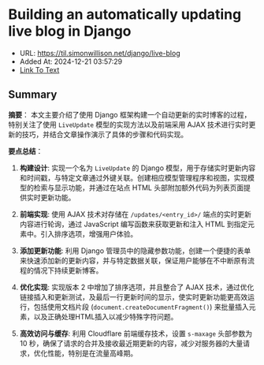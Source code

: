 # Building an automatically updating live blog in Django
- URL: https://til.simonwillison.net/django/live-blog
- Added At: 2024-12-21 03:57:29
- [Link To Text](2024-12-21-building-an-automatically-updating-live-blog-in-django_raw.md)

## Summary
**摘要**：
本文主要介绍了使用 Django 框架构建一个自动更新的实时博客的过程，特别关注了使用 `LiveUpdate` 模型的实现方法以及前端采用 AJAX 技术进行实时更新的技巧，并结合文章操作演示了具体的步骤和代码实现。

**要点总结**：

1. **构建设计**: 实现一个名为 `LiveUpdate` 的 Django 模型，用于存储实时更新内容和时间戳，与特定文章通过外键关联。创建相应模型管理程序和视图，实现模型的检索与显示功能，并通过在站点 HTML 头部附加额外代码为列表页面提供实时更新功能。

2. **前端实现**: 使用 AJAX 技术对存储在 `/updates/<entry_id>/` 端点的实时更新内容进行轮询，通过 JavaScript 编写函数来获取更新和注入 HTML 到指定元素中。引入排序选项，增强用户体验。

3. **添加更新功能**: 利用 Django 管理员中的隐藏参数功能，创建一个便捷的表单来快速添加新的更新内容，并与特定数据关联，保证用户能够在不中断原有流程的情况下持续更新博客。

4. **优化实现**: 实现版本 2 中增加了排序选项，并且整合了 AJAX 技术，通过优化链接插入和更新测试，及最后一行更新时间的显示，使实时更新功能更高效运行，包括使用文档片段 (`document.createDocumentFragment()`) 来批量插入元素，以及正确处理HTML插入以减少特殊字符问题。

5. **高效访问与缓存**: 利用 Cloudflare 前端缓存技术，设置 `s-maxage` 头部参数为 10 秒，确保了请求的合并及接收最近期更新的内容，减少对服务器的大量请求，优化性能，特别是在流量高峰期。

